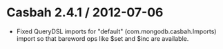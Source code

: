 Casbah 2.4.1 / 2012-07-06 
============================

  * Fixed QueryDSL imports for "default" (com.mongodb.casbah.Imports) import so that bareword ops like $set and $inc are available.


